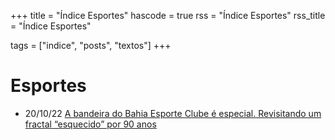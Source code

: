 +++
title = "Índice Esportes"
hascode = true
rss = "Índice Esportes"
rss_title = "Índice Esportes"

tags = ["indice", "posts", "textos"]
+++

# Esportes

- 20/10/22 [A bandeira do Bahia Esporte Clube é especial. Revisitando um fractal “esquecido” por 90 anos](/posts/oct/201022-ecb_bahia)

